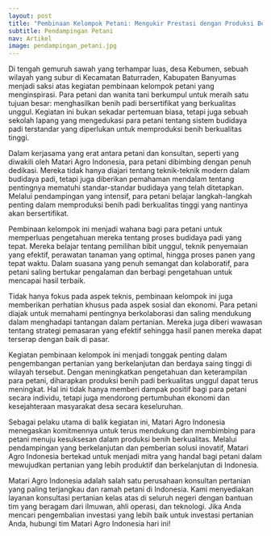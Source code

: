 ```yaml
---
layout: post
title: "Pembinaan Kelompok Petani: Mengukir Prestasi dengan Produksi Benih Bersertifikat"
subtitle: Pendampingan Petani 
nav: Artikel
image: pendampingan_petani.jpg
---
```


Di tengah gemuruh sawah yang terhampar luas, desa Kebumen, sebuah wilayah yang subur di Kecamatan Baturraden, Kabupaten Banyumas menjadi saksi atas kegiatan pembinaan kelompok petani yang menginspirasi. Para petani dan wanita tani berkumpul untuk meraih satu tujuan besar: menghasilkan benih padi bersertifikat yang berkualitas unggul. Kegiatan ini bukan sekadar pertemuan biasa, tetapi juga sebuah sekolah lapang yang mengedukasi para petani tentang sistem budidaya padi terstandar yang diperlukan untuk memproduksi benih berkualitas tinggi.

Dalam kerjasama yang erat antara petani dan konsultan, seperti yang diwakili oleh Matari Agro Indonesia, para petani dibimbing dengan penuh dedikasi. Mereka tidak hanya diajari tentang teknik-teknik modern dalam budidaya padi, tetapi juga diberikan pemahaman mendalam tentang pentingnya mematuhi standar-standar budidaya yang telah ditetapkan. Melalui pendampingan yang intensif, para petani belajar langkah-langkah penting dalam memproduksi benih padi berkualitas tinggi yang nantinya akan bersertifikat.

Pembinaan kelompok ini menjadi wahana bagi para petani untuk memperluas pengetahuan mereka tentang proses budidaya padi yang tepat. Mereka belajar tentang pemilihan bibit unggul, teknik penyemaian yang efektif, perawatan tanaman yang optimal, hingga proses panen yang tepat waktu. Dalam suasana yang penuh semangat dan kolaboratif, para petani saling bertukar pengalaman dan berbagi pengetahuan untuk mencapai hasil terbaik.

Tidak hanya fokus pada aspek teknis, pembinaan kelompok ini juga memberikan perhatian khusus pada aspek sosial dan ekonomi. Para petani diajak untuk memahami pentingnya berkolaborasi dan saling mendukung dalam menghadapi tantangan dalam pertanian. Mereka juga diberi wawasan tentang strategi pemasaran yang efektif sehingga hasil panen mereka dapat terserap dengan baik di pasar.

Kegiatan pembinaan kelompok ini menjadi tonggak penting dalam pengembangan pertanian yang berkelanjutan dan berdaya saing tinggi di wilayah tersebut. Dengan meningkatkan pengetahuan dan keterampilan para petani, diharapkan produksi benih padi berkualitas unggul dapat terus meningkat. Hal ini tidak hanya memberi dampak positif bagi para petani secara individu, tetapi juga mendorong pertumbuhan ekonomi dan kesejahteraan masyarakat desa secara keseluruhan.

Sebagai pelaku utama di balik kegiatan ini, Matari Agro Indonesia menegaskan komitmennya untuk terus mendukung dan membimbing para petani menuju kesuksesan dalam produksi benih berkualitas. Melalui pendampingan yang berkelanjutan dan pemberian solusi inovatif, Matari Agro Indonesia bertekad untuk menjadi mitra yang handal bagi petani dalam mewujudkan pertanian yang lebih produktif dan berkelanjutan di Indonesia.

Matari Agro Indonesia adalah salah satu perusahaan konsultan pertanian yang paling terjangkau dan ramah petani di Indonesia. Kami menyediakan layanan konsultasi pertanian kelas atas di seluruh negeri dengan bantuan tim yang beragam dari ilmuwan, ahli operasi, dan teknologi. Jika Anda mencari pengembalian investasi yang lebih baik untuk investasi pertanian Anda, hubungi tim Matari Agro Indonesia hari ini!
